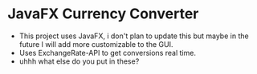 # JavaFX Currency Converter

- This project uses JavaFX, i don't plan to update this but maybe in the future I will add more customizable to the GUI.
- Uses ExchangeRate-API to get conversions real time.
- uhhh what else do you put in these?
